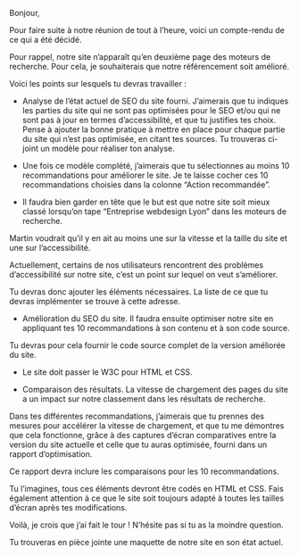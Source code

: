 Bonjour,

Pour faire suite à notre réunion de tout à l’heure, voici un compte-rendu de ce qui a été décidé.

Pour rappel, notre site n’apparaît qu’en deuxième page des moteurs de recherche. Pour cela, je souhaiterais que notre référencement soit amélioré.

Voici les points sur lesquels tu devras travailler : 

* Analyse de l’état actuel de SEO du site fourni. J’aimerais que tu indiques les parties du site qui ne sont pas optimisées pour le SEO et/ou qui ne sont pas à jour en termes d’accessibilité, et que tu justifies tes choix. Pense à ajouter la bonne pratique à mettre en place pour chaque partie du site qui n’est pas optimisée, en citant tes sources. Tu trouveras ci-joint un modèle pour réaliser ton analyse. 
    
* Une fois ce modèle complété, j’aimerais que tu sélectionnes au moins 10 recommandations pour améliorer le site. Je te laisse cocher ces 10 recommandations choisies dans la colonne “Action recommandée”.
    
* Il faudra bien garder en tête que le but est que notre site soit mieux classé lorsqu’on tape “Entreprise webdesign Lyon” dans les moteurs de recherche. 
    
Martin voudrait qu’il y en ait au moins une sur la vitesse et la taille du site et une sur l’accessibilité. 
    
Actuellement, certains de nos utilisateurs rencontrent des problèmes d’accessibilité sur notre site, c’est un point sur lequel on veut s’améliorer. 
    
Tu devras donc ajouter les éléments nécessaires. La liste de ce que tu devras implémenter se trouve à cette adresse.
    
* Amélioration du SEO du site. Il faudra ensuite optimiser notre site en appliquant tes 10 recommandations à son contenu et à son code source. 
    
Tu devras pour cela fournir le code source complet de la version améliorée du site. 
    
* Le site doit passer le W3C pour HTML et CSS.
    
* Comparaison des résultats. La vitesse de chargement des pages du site a un impact sur notre classement dans les résultats de recherche. 
    
Dans tes différentes recommandations, j’aimerais que tu prennes des mesures pour accélérer la vitesse de chargement, et que tu me démontres que cela fonctionne, grâce à des captures d’écran comparatives entre la version du site actuelle et celle que tu auras optimisée, fourni dans un rapport d’optimisation. 
    
Ce rapport devra inclure les comparaisons pour les 10 recommandations.

Tu l’imagines, tous ces éléments devront être codés en HTML et CSS. Fais également attention à ce que le site soit toujours adapté à toutes les tailles d’écran après tes modifications.

Voilà, je crois que j’ai fait le tour ! N’hésite pas si tu as la moindre question.

Tu trouveras en pièce jointe une maquette de notre site en son état actuel.
